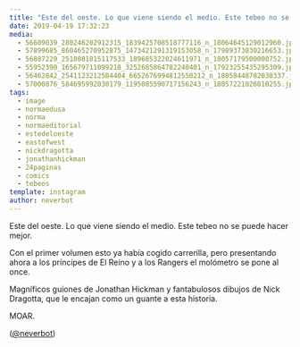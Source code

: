 ```yaml
---
title: "Este del oeste. Lo que viene siendo el medio. Este tebeo no se puede hacer mejor"
date: 2019-04-19 17:32:23
media: 
  - 56609039_280246202912315_1839425708518777116_n_18064645129012960.jpg
  - 57899685_860465270952875_1473421291319153058_n_17989373830216653.jpg
  - 56887229_2518081815117533_189685322024611971_n_18057179500000752.jpg
  - 55952390_165679711099218_3252685864782240401_n_17923255435295309.jpg
  - 56462842_2541123212584404_6652676994812550212_n_18058448782030337.jpg
  - 57000876_584695992030179_1195085590717156243_n_18057221026010255.jpg
tags: 
  - image
  - normaedusa
  - norma
  - normaeditorial
  - estedeloeste
  - eastofwest
  - nickdragotta
  - jonathanhickman
  - 24paginas
  - comics
  - tebeos
template: instagram
author: neverbot
---
```


Este del oeste. Lo que viene siendo el medio. Este tebeo no se puede hacer mejor.


Con el primer volumen esto ya había cogido carrerilla, pero presentando ahora a los príncipes de El Reino y a los Rangers el molómetro se pone al once.


Magníficos guiones de Jonathan Hickman y fantabulosos dibujos de Nick Dragotta, que le encajan como un guante a esta historia.


MOAR.


([@neverbot](https://instagram.com/neverbot))



